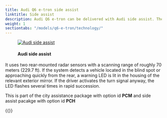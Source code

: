 ```yaml
---
title: Audi Q6 e-tron side assist
linktitle: Side assist
description: Audi Q6 e-tron can be delivered with Audi side assist. The Audi side assist lane-changing assistant helps the driver to change lanes at driving speeds of 15 km/h (9.3 mph) and faster.
weight: 1
sectiontabs: "/models/q6-e-tron/technology/"
---
```

<!-- markdownlint-disable MD033 -->
<figure>
    <a href="https://media.electrichasgoneaudi.net/multimedia/models/e-tron/technology/drivingassistance/sideassist/audisideassist.jpg">
        <img src="https://media.electrichasgoneaudi.net/multimedia/models/e-tron/technology/drivingassistance/sideassist/audisideassists.jpg"
        class="img-fluid" alt="Audi side assist" title="Audi side assist">
    </a>
    <figcaption><h4>Audi side assist</h4></figcaption>
</figure>

 It uses two rear-mounted radar sensors with a scanning range of roughly 70 meters (229.7 ft). If the system detects a vehicle located in the blind spot or approaching quickly from the rear, a warning LED is lit in the housing of the relevant exterior mirror. If the driver activates the turn signal anyway, the LED flashes several times in rapid succession.

This is part of the city assistance package with option id **PCM** and side assist pacakge with option id **PCH**

{{<children description="true" />}}
